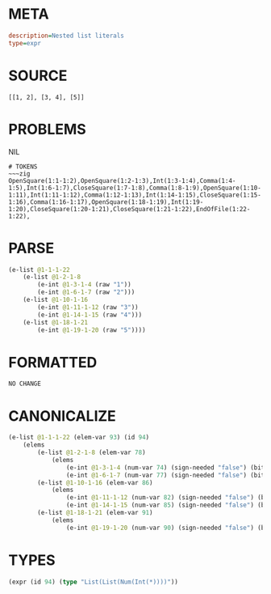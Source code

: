 # META
~~~ini
description=Nested list literals
type=expr
~~~
# SOURCE
~~~roc
[[1, 2], [3, 4], [5]]
~~~
# PROBLEMS
NIL

~~~
# TOKENS
~~~zig
OpenSquare(1:1-1:2),OpenSquare(1:2-1:3),Int(1:3-1:4),Comma(1:4-1:5),Int(1:6-1:7),CloseSquare(1:7-1:8),Comma(1:8-1:9),OpenSquare(1:10-1:11),Int(1:11-1:12),Comma(1:12-1:13),Int(1:14-1:15),CloseSquare(1:15-1:16),Comma(1:16-1:17),OpenSquare(1:18-1:19),Int(1:19-1:20),CloseSquare(1:20-1:21),CloseSquare(1:21-1:22),EndOfFile(1:22-1:22),
~~~
# PARSE
~~~clojure
(e-list @1-1-1-22
	(e-list @1-2-1-8
		(e-int @1-3-1-4 (raw "1"))
		(e-int @1-6-1-7 (raw "2")))
	(e-list @1-10-1-16
		(e-int @1-11-1-12 (raw "3"))
		(e-int @1-14-1-15 (raw "4")))
	(e-list @1-18-1-21
		(e-int @1-19-1-20 (raw "5"))))
~~~
# FORMATTED
~~~roc
NO CHANGE
~~~
# CANONICALIZE
~~~clojure
(e-list @1-1-1-22 (elem-var 93) (id 94)
	(elems
		(e-list @1-2-1-8 (elem-var 78)
			(elems
				(e-int @1-3-1-4 (num-var 74) (sign-needed "false") (bits-needed "7") (value "1"))
				(e-int @1-6-1-7 (num-var 77) (sign-needed "false") (bits-needed "7") (value "2"))))
		(e-list @1-10-1-16 (elem-var 86)
			(elems
				(e-int @1-11-1-12 (num-var 82) (sign-needed "false") (bits-needed "7") (value "3"))
				(e-int @1-14-1-15 (num-var 85) (sign-needed "false") (bits-needed "7") (value "4"))))
		(e-list @1-18-1-21 (elem-var 91)
			(elems
				(e-int @1-19-1-20 (num-var 90) (sign-needed "false") (bits-needed "7") (value "5"))))))
~~~
# TYPES
~~~clojure
(expr (id 94) (type "List(List(Num(Int(*))))"))
~~~